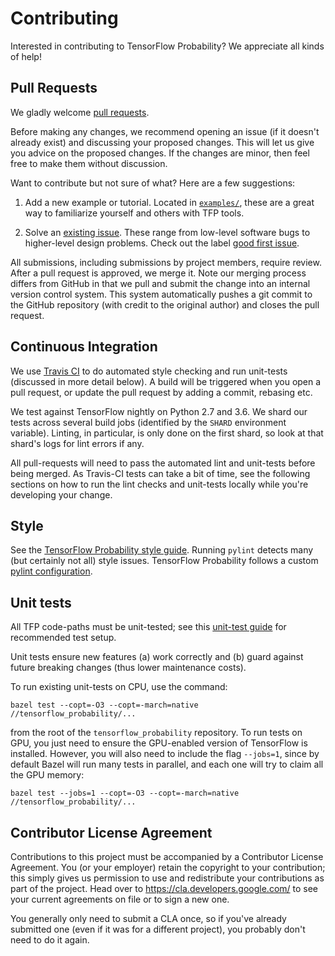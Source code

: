# Contributing

Interested in contributing to TensorFlow Probability? We appreciate all kinds
of help!

## Pull Requests

We gladly welcome [pull requests](
https://help.github.com/articles/about-pull-requests/).

Before making any changes, we recommend opening an issue (if it
doesn't already exist) and discussing your proposed changes. This will
let us give you advice on the proposed changes. If the changes are
minor, then feel free to make them without discussion.

Want to contribute but not sure of what? Here are a few suggestions:

1. Add a new example or tutorial.  Located in [`examples/`](
  https://github.com/tensorflow/probability/tree/master/tensorflow_probability/examples),
  these are a great way to familiarize yourself and others with TFP tools.

2. Solve an [existing issue](https://github.com/tensorflow/probability/issues).
  These range from low-level software bugs to higher-level design problems.
  Check out the label [good first issue](
  https://github.com/tensorflow/probability/issues?q=is%3Aissue+is%3Aopen+label%3A%22good+first+issue%22).

All submissions, including submissions by project members, require review. After
a pull request is approved, we merge it. Note our merging process differs
from GitHub in that we pull and submit the change into an internal version
control system. This system automatically pushes a git commit to the GitHub
repository (with credit to the original author) and closes the pull request.

## Continuous Integration

We use [Travis CI](https://travis-ci.org/tensorflow/probability) to do automated
style checking and run unit-tests (discussed in more detail below). A build
will be triggered when you open a pull request, or update the pull request by
adding a commit, rebasing etc.

We test against TensorFlow nightly on Python 2.7 and 3.6. We shard our tests
across several build jobs (identified by the `SHARD` environment variable).
Linting, in particular, is only done on the first shard, so look at that shard's
logs for lint errors if any.

All pull-requests will need to pass the automated lint and unit-tests before
being merged. As Travis-CI tests can take a bit of time, see the following
sections on how to run the lint checks and unit-tests locally while you're
developing your change.

## Style

See the [TensorFlow Probability style guide](STYLE_GUIDE.md).  Running `pylint`
detects many (but certainly not all) style issues.  TensorFlow Probability
follows a custom [pylint
configuration](https://github.com/tensorflow/probability/blob/master/testing/pylintrc).

## Unit tests

All TFP code-paths must be unit-tested; see this [unit-test guide](UNITTEST.md)
for recommended test setup.

Unit tests ensure new features (a) work correctly and (b) guard against future
breaking changes (thus lower maintenance costs).

To run existing unit-tests on CPU, use the command:


```shell
bazel test --copt=-O3 --copt=-march=native //tensorflow_probability/...
```

from the root of the `tensorflow_probability` repository. To run tests on GPU,
you just need to ensure the GPU-enabled version of TensorFlow is installed.
However, you will also need to include the flag `--jobs=1`, since by default
Bazel will run many tests in parallel, and each one will try to claim all the
GPU memory:

```shell
bazel test --jobs=1 --copt=-O3 --copt=-march=native //tensorflow_probability/...
```


## Contributor License Agreement

Contributions to this project must be accompanied by a Contributor License
Agreement. You (or your employer) retain the copyright to your contribution;
this simply gives us permission to use and redistribute your contributions as
part of the project. Head over to <https://cla.developers.google.com/> to see
your current agreements on file or to sign a new one.

You generally only need to submit a CLA once, so if you've already submitted one
(even if it was for a different project), you probably don't need to do it
again.

